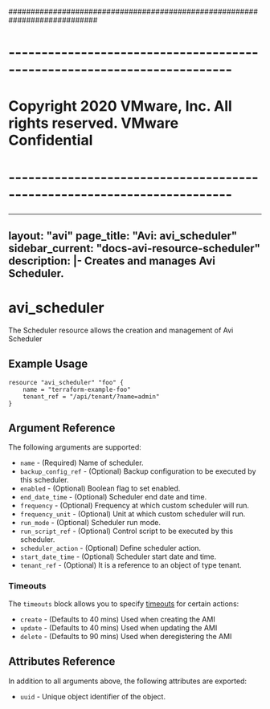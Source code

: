 ############################################################################
# ------------------------------------------------------------------------
# Copyright 2020 VMware, Inc.  All rights reserved. VMware Confidential
# ------------------------------------------------------------------------
###

---
layout: "avi"
page_title: "Avi: avi_scheduler"
sidebar_current: "docs-avi-resource-scheduler"
description: |-
  Creates and manages Avi Scheduler.
---

# avi_scheduler

The Scheduler resource allows the creation and management of Avi Scheduler

## Example Usage

```hcl
resource "avi_scheduler" "foo" {
    name = "terraform-example-foo"
    tenant_ref = "/api/tenant/?name=admin"
}
```

## Argument Reference

The following arguments are supported:

* `name` - (Required) Name of scheduler.
* `backup_config_ref` - (Optional) Backup configuration to be executed by this scheduler.
* `enabled` - (Optional) Boolean flag to set enabled.
* `end_date_time` - (Optional) Scheduler end date and time.
* `frequency` - (Optional) Frequency at which custom scheduler will run.
* `frequency_unit` - (Optional) Unit at which custom scheduler will run.
* `run_mode` - (Optional) Scheduler run mode.
* `run_script_ref` - (Optional) Control script to be executed by this scheduler.
* `scheduler_action` - (Optional) Define scheduler action.
* `start_date_time` - (Optional) Scheduler start date and time.
* `tenant_ref` - (Optional) It is a reference to an object of type tenant.


### Timeouts

The `timeouts` block allows you to specify [timeouts](https://www.terraform.io/docs/configuration/resources.html#timeouts) for certain actions:

* `create` - (Defaults to 40 mins) Used when creating the AMI
* `update` - (Defaults to 40 mins) Used when updating the AMI
* `delete` - (Defaults to 90 mins) Used when deregistering the AMI

## Attributes Reference

In addition to all arguments above, the following attributes are exported:

* `uuid` -  Unique object identifier of the object.

